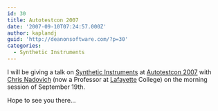 ```yaml
---
id: 30
title: Autotestcon 2007
date: '2007-09-10T07:24:57.000Z'
author: kaplandj
guid: 'http://deanonsoftware.com/?p=30'
categories:
  - Synthetic Instruments
---
```

I will be giving a talk on [Synthetic Instruments](http://en.wikipedia.org/wiki/Synthetic_instrument) at [Autotestcon 2007](http://www.autotestcon.com/2007.asp) with [Chris Nadovich](http://nadovich.com/chris/) (now a Professor at [Lafayette](http://www.lafayette.edu/) College) on the morning session of September 19th.

Hope to see you there…
